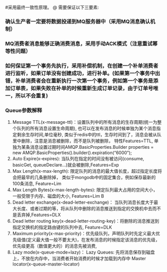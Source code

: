 #采用最终一致性原理。
 @ 需要保证以下三要素:
 
### 确认生产者一定要将数据投递到MQ服务器中（采用MQ消息确认机制）
### MQ消费者消息能够正确消费消息，采用手动ACK模式（注意重试幂等性问题）
### 如何保证第一个事务先执行，采用补偿机制，在创建一个补单消费者进行监听，如果订单没有创建成功，进行补单。(如果第一个事务中出错，补单消费者会在重新执行一次第一个事务，例如第一个事务是添加订单表，如果失败在补单的时候重新生成订单记录，由于订单号唯一，所以不会重复)
### Queue参数解释
1. Message TTL(x-message-ttl)：设置队列中的所有消息的生存周期(统一为整个队列的所有消息设置生命周期), 也可以在发布消息的时候单独为某个消息指定剩余生存时间,单位毫秒, 类似于redis中的ttl，生存时间到了，消息会被从队里中删除，注意是消息被删除，而不是队列被删除， 特性Features=TTL, 单独为某条消息设置过期时间AMQP.BasicProperties.Builder properties = new AMQP.BasicProperties().builder().expiration(“6000”); 
2.  Auto Expire(x-expires): 当队列在指定的时间没有被访问(consume, basicGet, queueDeclare…)就会被删除,Features=Exp
3. Max Length(x-max-length): 限定队列的消息的最大值长度，超过指定长度将会把最早的几条删除掉， 类似于mongodb中的固定集合，例如保存最新的100条消息, Feature=Lim
4. Max Length Bytes(x-max-length-bytes): 限定队列最大占用的空间大小， 一般受限于内存、磁盘的大小, Features=Lim B
5. Dead letter exchange(x-dead-letter-exchange)： 当队列消息长度大于最大长度、或者过期的等，将从队列中删除的消息推送到指定的交换机中去而不是丢弃掉,Features=DLX
6. Dead letter routing key(x-dead-letter-routing-key)：将删除的消息推送到指定交换机的指定路由键的队列中去, Feature=DLK
7. Maximum priority(x-max-priority)：优先级队列，声明队列时先定义最大优先级值(定义最大值一般不要太大)，在发布消息的时候指定该消息的优先级， 优先级更高（数值更大的）的消息先被消费,
8. Lazy mode(x-queue-mode=lazy)： Lazy Queues: 先将消息保存到磁盘上，不放在内存中，当消费者开始消费的时候才加载到内存中
Master locator(x-queue-master-locator)
